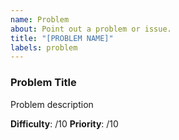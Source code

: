 ```yaml
---
name: Problem
about: Point out a problem or issue.
title: "[PROBLEM NAME]"
labels: problem
---
```


### Problem Title

Problem description

**Difficulty**: /10
**Priority**: /10